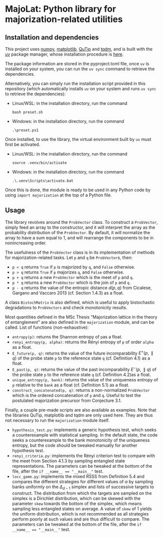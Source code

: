 # MajoLat: Python library for majorization-related utilities

## Installation and dependencies

This project uses [numpy](https://numpy.org/), [matplotlib](https://matplotlib.org/), [QuTip](https://qutip.org/) and [tqdm](https://pypi.org/project/tqdm/2.2.3/), and is built with the [uv](https://docs.astral.sh/uv/) package manager, whose installation procedure is [here](https://docs.astral.sh/uv/getting-started/installation/#standalone-installer).

The package information are stored in the pyproject.toml file, once `uv` is installed on your system, you can run the `uv sync` command to retrieve the dependencies.

Alternatively, you can simply run the installation script provided in this repository (which automatically installs `uv` on your system and runs `uv sync` to retrieve the dependencies):

- Linux/WSL: in the installation directory, run the command
    ```
    bash preset.sh
    ```
- Windows: in the installation directory, run the command
    ```
    .\preset.ps1
    ```

Once installed, to use the library, the virtual environment built by `uv` must first be activated.

- Linux/WSL: in the installation directory, run the command
    ```
    source .venv/bin/activate
    ```
- Windows: in the installation directory, run the command
    ```
    .\.venv\Scripts\activate.bat
    ```

Once this is done, the module is ready to be used in any Python code by using `import majorization` at the top of a Python file.

## Usage

The library revolves around the `ProbVector` class. To construct a `ProbVector`, simply feed an array to the constructor, and it will interpret the array as the probability distribution of the `ProbVector`. By default, it will normalize the array to have a sum equal to 1, and will rearrange the components to be in nonincreasing order.

The usefulness of the `ProbVector` class is in its implementation of methods for majorization-related tasks. Let `p` and `q` be `ProbVector`s, then: 
- `p < q` returns `True` if `p` is majorized by `q`, and `False` otherwise.
- `p > q` returns `True` if `p` majorizes `q`, and `False` otherwise.
- `p + q` returns a new `ProbVector` which is the meet of `p` and `q`.
- `p * q` returns a new `ProbVector` which is the join of `p` and `q`.
- `p - q` returns the value of the entropic distance $d(p, q)$ from Cicalese, Gargano and Vaccaro 2013 (cf. Section 1.4.3) as a float.

A class `BistochMatrix` is also defined, which is useful to apply bistochastic degradations to `ProbVectors` and check monotonicity results.

Most quantities defined in the MSc Thesis "Majorization lattice in the theory of entanglement" are also defined in the `majorization` module, and can be called. List of functions (non-exhaustive):

- `entropy(p)`: returns the Shannon entropy of `p`as a float.
- `renyi_entropy(p, alpha)`: returns the Rényi entropy of `p` of order `alpha` as a float.
- `E_future(p, q)`: returns the value of the future incomparability $E^+(p, \parallel q)$ of the probe state `p` to the reference state `q` (cf. Definition 4.1) as a float.
- `E_past(p, q)`: returns the value of the past incomparability $E^-(p, \parallel q)$ of the probe state `p` to the reference state `q` (cf. Definition 4.2)as a float.
- `unique_entropy(p, bank)`: returns the value of the uniqueness entropy of `p` relative to the `bank` as a float (cf. Definition 5.1) as a float.
- `construct_concatenated(p, q)`: returns a non-normalized `ProbVector` which is the ordered concatenation of `p` and `q`. Useful to test the postulated majorization precursor from Conjecture 3.1.

Finally, a couple pre-made scripts are also available as examples. Note that the libraries QuTip, matplotlib and tqdm are only used here. They are thus not necessary to run the `majorization` module itself.

- `hypothesis_test.py`: implements a generic hypothesis test, which seeks a counterexample with statistical sampling. In the default state, the code seeks a counterexample to the bank monotonicity of the uniqueness entropy, but the code should be tweaked manually for another hypothesis test.
- `renyi_criteria.py`: implements the Rényi criterion test to compare with the meet from Section 4.1.3 by sampling entangled state representations. The parameters can be tweaked at the bottom of the file, after the `if __name__ == "__main__"` test.
- `locc_game.py`: implements the mixed RSSS from Definition 5.4 and compares the different strategies for different values of $\alpha$ by sampling banks uniformly on the $\Delta_{d-1}$ simplex and lists of successive targets to construct. The distribution from which the targets are sampled on the simplex is a Dirichlet distribution, which can be skewed with the parameter `skew` towards the bottom of the simplex, which means sampling less entangled states on average. A value of `skew` of 1 yields the uniform distribution, which is not recommended as all strategies perform poorly at such values and are thus difficult to compare. The parameters can be tweaked at the bottom of the file, after the `if __name__ == "__main__"` test.